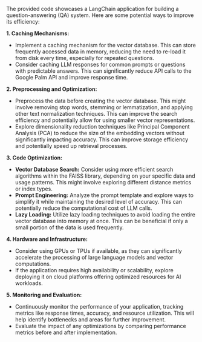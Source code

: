 The provided code showcases a LangChain application for building a question-answering (QA) system. Here are some potential ways to improve its efficiency:

**1. Caching Mechanisms:**

* Implement a caching mechanism for the vector database. This can store frequently accessed data in memory, reducing the need to re-load it from disk every time, especially for repeated questions.
* Consider caching LLM responses for common prompts or questions with predictable answers. This can significantly reduce API calls to the Google Palm API and improve response time.

**2. Preprocessing and Optimization:**

* Preprocess the data before creating the vector database. This might involve removing stop words, stemming or lemmatization, and applying other text normalization techniques. This can improve the search efficiency and potentially allow for using smaller vector representations.
* Explore dimensionality reduction techniques like Principal Component Analysis (PCA) to reduce the size of the embedding vectors without significantly impacting accuracy. This can improve storage efficiency and potentially speed up retrieval processes.

**3. Code Optimization:**

* **Vector Database Search:** Consider using more efficient search algorithms within the FAISS library, depending on your specific data and usage patterns. This might involve exploring different distance metrics or index types.
* **Prompt Engineering:** Analyze the prompt template and explore ways to simplify it while maintaining the desired level of accuracy. This can potentially reduce the computational cost of LLM calls.
* **Lazy Loading:** Utilize lazy loading techniques to avoid loading the entire vector database into memory at once. This can be beneficial if only a small portion of the data is used frequently.

**4. Hardware and Infrastructure:**

* Consider using GPUs or TPUs if available, as they can significantly accelerate the processing of large language models and vector computations.
* If the application requires high availability or scalability, explore deploying it on cloud platforms offering optimized resources for AI workloads.

**5. Monitoring and Evaluation:**

* Continuously monitor the performance of your application, tracking metrics like response times, accuracy, and resource utilization. This will help identify bottlenecks and areas for further improvement.
* Evaluate the impact of any optimizations by comparing performance metrics before and after implementation.
